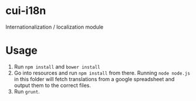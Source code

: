 # cui-i18n
Internationalization / localization module

# Usage
1. Run ```npm install``` and ```bower install```
2. Go into resources and run ```npm install``` from there. Running ```node node.js``` in this folder will fetch translations from a google spreadsheet and output them to the correct files.
2. Run ```grunt```.

